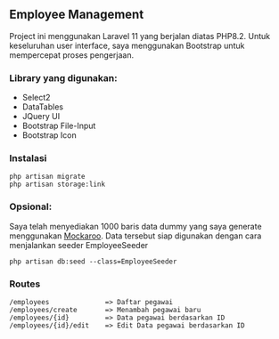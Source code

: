 ## Employee Management

Project ini menggunakan Laravel 11 yang berjalan diatas PHP8.2. Untuk keseluruhan user interface, saya menggunakan Bootstrap untuk mempercepat proses pengerjaan.

### Library yang digunakan:
- Select2
- DataTables
- JQuery UI
- Bootstrap File-Input
- Bootstrap Icon

### Instalasi
```
php artisan migrate
php artisan storage:link
```

### Opsional:

Saya telah menyediakan 1000 baris data dummy yang saya generate menggunakan [Mockaroo](https://mockaroo.com/). Data tersebut siap digunakan dengan cara menjalankan seeder EmployeeSeeder
```
php artisan db:seed --class=EmployeeSeeder
```

### Routes
```
/employees              => Daftar pegawai
/employees/create       => Menambah pegawai baru
/employees/{id}         => Data pegawai berdasarkan ID
/employees/{id}/edit    => Edit Data pegawai berdasarkan ID
```